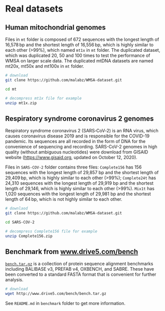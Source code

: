 # Real datasets

## Human mitochondrial genomes

Files in `mt` folder is composed of 672 sequences with the longest length of 16,578 bp and the shortest length of 16,556 bp, which is highly similar to each other (>99%), which named `mt1x` in `mt` folder. The duplicated dataset, which was duplicated 20, 50 and 100 times to test the performance of WMSA on larger scale data. The duplicated mtDNA datasets are named mt20x, mt50x and mt100x in `mt` folder.

```bash
# download
git clone https://github.com/malabz/WMSA-dataset.git

cd mt

# decompress mt1x file for example
unzip mt1x.zip
```

## Respiratory syndrome coronavirus 2 genomes

Respiratory syndrome coronavirus 2 (SARS‑CoV‑2) is an RNA virus, which causes coronavirus disease 2019  and is responsible for the COVID-19 pandemic. Its sequences are all recorded in the form of DNA for the convenience of sequencing and recording. SARS-CoV-2 genomes in high quality (without ambiguous nucleotides) were download from GISAID website (https://www.gisaid.org, updated on October 12, 2020).

Files in `SARS-COV-2` folder contains three files: `Complete156` has 156 sequences with the longest length of 29,857 bp and the shortest length of 29,409 bp, which is highly similar to each other (>99%); `Complete24t` has 24,310 sequences with the longest length of 29,919 bp and the shortest length of 29,146, which is highly similar to each other (>99%). `Mix1t` has 1,020 sequences with the longest length of 29,981 bp and the shortest length of 64 bp, which is not highly similar to each other.

```bash
# downlaod
git clone https://github.com/malabz/WMSA-dataset.git

cd SARS-COV-2

# decompress Complete156 file for example
unzip Complete156.zip
```

## Benchmark from www.drive5.com/bench

<a href="http://www.drive5.com/bench/bench.tar.gz" download="bench.tar.gz">`bench.tar.gz`</a> is a collection of protein sequence alignment benchmarks including BALIBASE v3, PREFAB v4, OXBENCH, and SABRE. These have been converted to a standard FASTA format that is convenient for further analysis.

```bash
# download
wget http://www.drive5.com/bench/bench.tar.gz
```

See `README.md` in `benchmark` folder to get more information.
